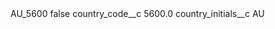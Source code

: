 <?xml version="1.0" encoding="UTF-8"?>
<CustomMetadata xmlns="http://soap.sforce.com/2006/04/metadata" xmlns:xsi="http://www.w3.org/2001/XMLSchema-instance" xmlns:xsd="http://www.w3.org/2001/XMLSchema">
    <label>AU_5600</label>
    <protected>false</protected>
    <values>
        <field>country_code__c</field>
        <value xsi:type="xsd:double">5600.0</value>
    </values>
    <values>
        <field>country_initials__c</field>
        <value xsi:type="xsd:string">AU</value>
    </values>
</CustomMetadata>

